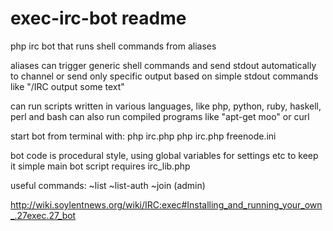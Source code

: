 exec-irc-bot readme
===================

php irc bot that runs shell commands from aliases

aliases can trigger generic shell commands and send stdout automatically to channel or send only specific output based on simple stdout commands like "/IRC output some text"

can run scripts written in various languages, like php, python, ruby, haskell, perl and bash
can also run compiled programs like "apt-get moo" or curl

start bot from terminal with:
php irc.php
php irc.php freenode.ini

bot code is procedural style, using global variables for settings etc to keep it simple
main bot script requires irc_lib.php

useful commands:
~list
~list-auth
~join (admin)

http://wiki.soylentnews.org/wiki/IRC:exec#Installing_and_running_your_own_.27exec.27_bot
